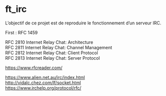 # ft_irc
L’objectif de ce projet est de reproduire le fonctionnement d’un serveur IRC.  

First : RFC 1459  

RFC 2810 Internet Relay Chat: Architecture  
RFC 2811 Internet Relay Chat: Channel Management  
RFC 2812 Internet Relay Chat: Client Protocol  
RFC 2813 Internet Relay Chat: Server Protocol   

https://www.rfcreader.com/  

https://www.alien.net.au/irc/index.html  
http://vidalc.chez.com/lf/socket.html  
https://www.irchelp.org/protocol/rfc/
